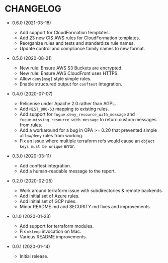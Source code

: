 # CHANGELOG
 -  0.6.0 (2021-03-18)
     *  Add support for CloudFormation templates.
     *  Add 23 new CIS AWS rules for CloudFormation templates.
     *  Reorganize rules and tests and standardize rule names.
     *  Update control and compliance family names to new format.

 -  0.5.0 (2020-08-21)
     *  New rule: Ensure AWS S3 Buckets are encrypted.
     *  New rule: Ensure AWS CloudFront uses HTTPS.
     *  Allow `deny[msg]` style simple rules.
     *  Enable structured output for `conftest` integration.

 -  0.4.0 (2020-07-07)
     *  Relicense under Apache 2.0 rather than AGPL.
     *  Add `NIST_800-53` mapping to existing rules.
     *  Add support for `fugue.deny_resource_with_message` and
        `fugue.missing_resource_with_message` to return custom messages from
        rules.
     *  Add a workaround for a bug in OPA >= 0.20 that prevented simple
        `allow`/`deny` rules from working.
     *  Fix an issue where multiple terraform refs would cause an
        `object keys must be unique` error.

 -  0.3.0 (2020-03-11)
     *  Add conftest integration.
     *  Add a human-readable message to the report.

 -  0.2.0 (2020-02-25)
     *  Work around terraform issue with subdirectories & remote backends.
     *  Add initial set of Azure rules.
     *  Add initial set of GCP rules.
     *  Minor README.md and SECURITY.md fixes and improvements.

 -  0.1.0 (2020-01-23)
     *  Add support for terraform modules.
     *  Fix `mktemp` invocation on Mac.
     *  Various README improvements.

 -  0.0.1 (2020-01-14)
     *  Initial release.
